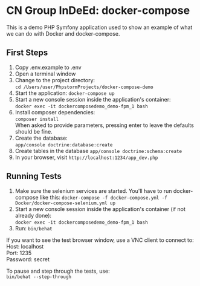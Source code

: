 CN Group InDeEd: docker-compose
========================

This is a demo PHP Symfony application used to show an example of what we can do with Docker and docker-compose.

First Steps
-----------

1) Copy .env.example to .env
2) Open a terminal window
3) Change to the project directory:  
`cd /Users/user/PhpstormProjects/docker-compose-demo` 
4) Start the application:
`docker-compose up`
5) Start a new console session inside the application's container:  
`docker exec -it dockercomposedemo_demo-fpm_1 bash`
6) Install composer dependencies:  
`composer install`  
When asked to provide parameters, pressing enter to leave the defaults should be fine.
7) Create the database:  
`app/console doctrine:database:create`
8) Create tables in the database
`app/console doctrine:schema:create`
9) In your browser, visit `http://localhost:1234/app_dev.php`

Running Tests
-------------
1) Make sure the selenium services are started. You'll have to run docker-compose like this:
`docker-compose -f docker-compose.yml -f Docker/docker-compose-selenium.yml up`
2) Start a new console session inside the application's container (if not already done):  
`docker exec -it dockercomposedemo_demo-fpm_1 bash`
3) Run: `bin/behat`

If you want to see the test browser window, use a VNC client to connect to:
Host: localhost  
Port: 1235  
Password: secret  

To pause and step through the tests, use:  
`bin/behat --step-through`